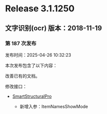 # Release 3.1.1250

## 文字识别(ocr) 版本：2018-11-19

### 第 187 次发布

发布时间：2025-04-26 10:32:23

本次发布包含了以下内容：

改善已有的文档。

修改接口：

* [SmartStructuralPro](https://cloud.tencent.com/document/api/866/112179)

	* 新增入参：ItemNamesShowMode




